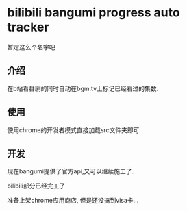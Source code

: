 # bilibili bangumi progress auto tracker

暂定这么个名字吧

## 介绍

在b站看番剧的同时自动在bgm.tv上标记已经看过的集数.


## 使用

使用chrome的开发者模式直接加载src文件夹即可

## 开发

现在bangumi提供了官方api,又可以继续施工了.

bilibili部分已经完工了

准备上架chrome应用商店, 但是还没搞到visa卡...

